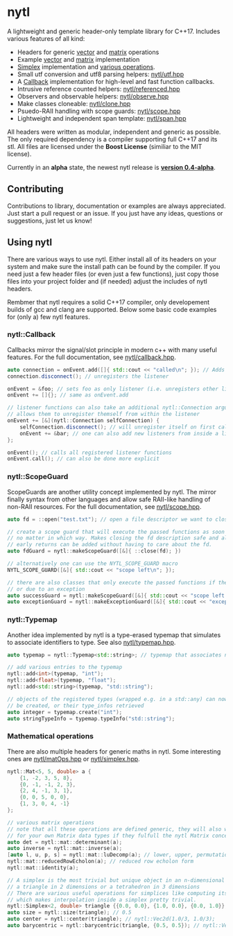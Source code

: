 # nytl

A lightweight and generic header-only template library for C++17.
Includes various features of all kind:

- Headers for generic [vector](nytl/vecOps.hpp) and [matrix](nytl/matOps.hpp) operations
- Example [vector](nytl/vec.hpp) and [matrix](nytl/mat.hpp) implementation
- [Simplex](nytl/simplex.hpp) implementation and [various operations](nytl/simplexOps.hpp).
- Small utf conversion and utf8 parsing helpers: [nytl/utf.hpp](nytl/utf.hpp)
- A [Callback](nytl/callback.hpp) implementation for high-level and fast function callbacks.
- Intrusive reference counted helpers: [nytl/referenced.hpp](nytl/referenced.hpp)
- Observers and observable helpers: [nytl/observe.hpp](nytl/observe.hpp)
- Make classes cloneable: [nytl/clone.hpp](nytl/clone.hpp)
- Psuedo-RAII handling with scope guards: [nytl/scope.hpp](nytl/scope.hpp)
- Lightweight and independent span template: [nytl/span.hpp](nytl/span.hpp)

All headers were written as modular, independent and generic as possible. The only required
dependency is a compiler supporting full C++17 and its stl.
All files are licensed under the __Boost License__ (similiar to the MIT license).

Currently in an __alpha__ state, the newest nytl release is
__[version 0.4-alpha](https://github.com/nyorain/releases)__.

## Contributing

Contributions to library, documentation or examples are always appreciated.
Just start a pull request or an issue.
If you just have any ideas, questions or suggestions, just let us know!

## Using nytl

There are various ways to use nytl. Either install all of its headers on your system and make
sure the install path can be found by the compiler.
If you need just a few header files (or even just a few functions), just copy those files into
your project folder and (if needed) adjust the includes of nytl headers.

Rembmer that nytl requires a solid C++17 compiler, only developement builds of gcc and clang
are supported.
Below some basic code examples for (only a) few nytl features.

### nytl::Callback

Callbacks mirror the signal/slot principle in modern c++ with many useful features.
For the full documentation, see [nytl/callback.hpp](nytl/callback.hpp).

```cpp
auto connection = onEvent.add([]{ std::cout << "called\n"; }); // Adds a callback listener
connection.disconnect(); // unregisters the listener

onEvent = &foo; // sets foo as only listener (i.e. unregisters other listeners)
onEvent += []{}; // same as onEvent.add

// listener functions can also take an additional nytl::Connection argument that
// allows them to unregister themself from within the listener
onEvent += [&](nytl::Connection selfConnection) {
	selfConnection.disconnect(); // will unregister itself on first call
	onEvent += &bar; // one can also add new listeners from inside a listener
};

onEvent(); // calls all registered listener functions
onEvent.call(); // can also be done more explicit
```

### nytl::ScopeGuard

ScopeGuards are another utility concept implemented by nytl. The mirror finally syntax from
other languages and allow safe RAII-like handling of non-RAII resources.
For the full documentation, see [nytl/scope.hpp](nytl/scope.hpp).

```cpp
auto fd = ::open("test.txt"); // open a file descriptor we want to close later on

// create a scope guard that will execute the passed functions as soon as this scope is left,
// no matter in which way. Makes closing the fd description safe and also more maintainable since
// early returns can be added without having to care about the fd.
auto fdGuard = nytl::makeScopeGuard([&]{ ::close(fd); })

// alternatively one can use the NYTL_SCOPE_GUARD macro
NYTL_SCOPE_GUARD([&]{ std::cout << "scope left\n"; });

// there are also classes that only execute the passed functions if the scope was left normally
// or due to an exception
auto successGuard = nytl::makeScopeGuard([&]{ std::cout << "scope left normally\n"; });
auto exceptionGuard = nytl::makeExceptionGuard([&]{ std::cout << "exception thrown\n"; });
```

### nytl::Typemap

Another idea implemented by nytl is a type-erased typemap that simulates to associate
identifiers to type. See also [nytl/typemap.hpp](nytl/typemap.hpp).

```cpp
auto typemap = nytl::Typemap<std::string>; // typemap that associates names to types

// add various entries to the typemap
nytl::add<int>(typemap, "int");
nytl::add<float>(typemap, "float");
nytl::add<std::string>(typemap, "std::string");

// objects of the registered types (wrapped e.g. in a std::any) can now dynamically
// be created, or their type_infos retrieved
auto integer = typemap.create("int");
auto stringTypeInfo = typemap.typeInfo("std::string");
```

### Mathematical operations

There are also multiple headers for generic maths in nytl.
Some interesting ones are [nytl/matOps.hpp](nytl/matOps.hpp) or
[nytl/simplex.hpp](nytl/simplex.hpp).

```cpp
nytl::Mat<5, 5, double> a {
	{1, -2, 3, 5, 8},
	{0, -1, -1, 2, 3},
	{2, 4, -1, 3, 1},
	{0, 0, 5, 0, 0},
	{1, 3, 0, 4, -1}
};

// various matrix operations
// note that all these operations are defined generic, they will also work
// for your own Matrix data types if they fulfull the nytl Matrix concept.
auto det = nytl::mat::determinant(a);
auto inverse = nytl::mat::inverse(a);
[auto l, u, p, s] = nytl::mat::luDecomp(a); // lower, upper, permutation, sign (of permutation)
nytl::mat::reducedRowEcholon(a); // reduced row echolon form
nytl::mat::identity(a);

// A simplex is the most trivial but unique object in an n-dimensional space, so e.g.
// a triangle in 2 dimensions or a tetrahedron in 3 dimensions
// There are various useful operations for simplices like computing its barycentric coordinates
// which makes interpolation inside a simplex pretty trivial.
nytl::Simplex<2, double> triangle {{0.0, 0.0}, {1.0, 0.0}, {0.0, 1.0}};
auto size = nytl::size(triangle); // 0.5
auto center = nytl::center(triangle); // nytl::Vec2d(1.0/3, 1.0/3);
auto barycentric = nytl::barycentric(triangle, {0.5, 0.5}); // nytl::Vec3d {0.0, 0.5, 0.5}
```
